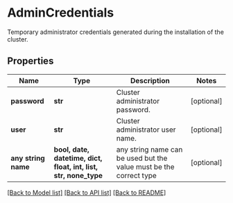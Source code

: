 # AdminCredentials

Temporary administrator credentials generated during the installation of the cluster.

## Properties
Name | Type | Description | Notes
------------ | ------------- | ------------- | -------------
**password** | **str** | Cluster administrator password. | [optional]
**user** | **str** | Cluster administrator user name. | [optional]
**any string name** | **bool, date, datetime, dict, float, int, list, str, none_type** | any string name can be used but the value must be the correct type | [optional]

[[Back to Model list]](../README.md#documentation-for-models) [[Back to API list]](../README.md#documentation-for-api-endpoints) [[Back to README]](../README.md)
